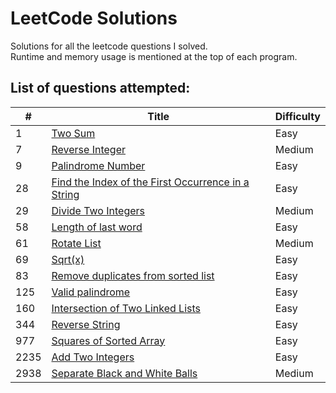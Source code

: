 # LeetCode Solutions
Solutions for all the leetcode questions I solved. <br>
Runtime and memory usage is mentioned at the top of each program.<br>

<h2>List of questions attempted:</h2>

| #   | Title                                                                                   | Difficulty | 
| --- | --------------------------------------------------------------------------------------- | ---------- | 
| 1 | [Two Sum](https://github.com/Harsh-o4/leetcode-solutions/blob/main/1_two_sum.cpp) |  Easy    | 
| 7 | [Reverse Integer](https://github.com/Harsh-o4/leetcode-solutions/blob/main/7_reverse_integer.cpp) |  Medium    | 
| 9 | [Palindrome Number](https://github.com/Harsh-o4/leetcode-solutions/blob/main/9_palindrome_number.cpp) |  Easy   | 
| 28 | [Find the Index of the First Occurrence in a String](https://github.com/Harsh-o4/leetcode-solutions/blob/main/28_index_of%20_first_occurence.cpp) |  Easy   | 
| 29 | [Divide Two Integers](https://github.com/Harsh-o4/leetcode-solutions/blob/main/29_divide_2_integers.cpp) |  Medium  | 
| 58 | [Length of last word](https://github.com/Harsh-o4/leetcode-solutions/blob/main/58_last_word.cpp) |  Easy  | 
| 61 | [Rotate List](https://github.com/Harsh-o4/leetcode-solutions/blob/main/61_rotate_list.cpp) |  Medium  | 
| 69 | [Sqrt(x)](https://github.com/Harsh-o4/leetcode-solutions/blob/main/69_sqrt(x).cpp) |  Easy  | 
| 83 | [Remove duplicates from sorted list](https://github.com/Harsh-o4/leetcode-solutions/blob/main/83_remove_duplicates.cpp) |  Easy  | 
| 125 | [Valid palindrome](https://github.com/Harsh-o4/leetcode-solutions/blob/main/125_valid_palindrome.cpp) |  Easy  | 
| 160 | [Intersection of Two Linked Lists](https://github.com/Harsh-o4/leetcode-solutions/blob/main/160_intersection_of_2_linked_lists.cpp) |  Easy  | 
| 344 | [Reverse String](https://github.com/Harsh-o4/leetcode-solutions/blob/main/344_reverse_string.cpp) |  Easy  | 
| 977 | [Squares of Sorted Array](https://github.com/Harsh-o4/leetcode-solutions/blob/main/977_squares_of_sorted_array.cpp) |  Easy  | 
| 2235 | [Add Two Integers](https://github.com/Harsh-o4/leetcode-solutions/blob/main/2235_Add_Two_Integers.cpp) |  Easy | 
| 2938 | [Separate Black and White Balls](https://github.com/Harsh-o4/leetcode-solutions/blob/main/2938_Seperate_black_and_white_balls.cpp) |  Medium | 
